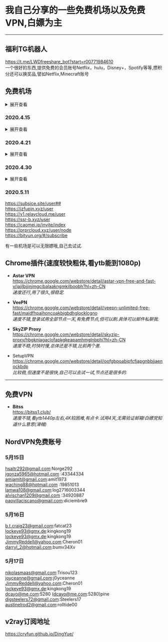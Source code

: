 # 我自己分享的一些免费机场以及免费VPN,白嫖为主  
***

## 福利TG机器人
https://t.me/LWDfreeshare_bot?start=r00771984610                            
一个很好的东西,提供免费的会员账号Netflix，hulu，Disney+，Spotify等等,攒积分还可以换奖品,譬如Netflix,Minecraft账号 

## 免费机场
<details>
<summary>展开查看</summary>
<pre><code>
https://free-ss.site/             
https://ssrtool.us/tool/recV3?uri=/tool/free_ssr                        
https://freefq.com/v2ray/           
https://kiki789.com/user  
https://www.jssr.vip/user  
https://lncn.org/    
https://freemycloud.xyz/user#           
https://www.v2aky.com/#/subscribe       
https://paoluz.club/user/node    
https://paoluz.club/user/node     
https://coloo.in/user#       
https://zuisucloud.today/user/node        
https://www.youneed.win/free-ssr    
https://github.com/ThinkDevelop/Free-SS-SSR  
https://woocloud.icu/auth/login      
https://ssrfree.online/auth/login  
https://ji-ao.pw/user  
https://n95cloud.com/auth/login  
https://bianhuaho.com/user#  
https://bianhuaho.com/user#  
https://thessr.shop/auth/login  
https://skcloud.site/auth/register?code=Ot7A  
https://d9cloud.pw/user  
</code></pre>
</details> 


### 2020.4.15
<details>
<summary>展开查看</summary>
<pre><code>
https://skcloud.site/auth/register?code=Ot7A
https://d9cloud.pw/user
https://neukssr.club/user
https://www.hx4.pw/ 
https://youyun666.com/user
https://v.2ray.de/auth/register
https://n3ro.fun/auth/register
https://kcjisu.casa/auth/register
https://xtunnel.cc/auth/register?code=suDN
</code></pre>
</details> 


### 2020.4.21
<details>
<summary>展开查看</summary>
<pre><code>
http://situcloud.xyz/auth/register    
https://kcjisu.casa/user    
https://www.jinzita9.com/auth/register   
https://xixicats.com/auth/register   
https://subsice.site/auth/register   
https://zfj.sr3.xyz/   
https://2020.cfssr.xyz/auth/register?code=8ktm    
https://stc-beta4.com/auth/register    
https://m60cloud.cn/auth/login    
http://www.cxk.best/auth/register   
https://thessr.shop/auth/register   
https://hualuows.xyz/auth/register   
http://cxkv2.xyz/auth/register   
https://suying666.net/auth/register    
https://zfj.aeer.xyz/auth/register    
https://source-beat1.com/user#   
https://zuisucloud.live/user       
https://ufocloud.xyz/user               
https://www.ipip.plus/      
https://baicaonetwork1.com/user##                       
https://zaizaicloud.pw/user##                               
https://www.oness.me/user                    
https://richv2ray.online/user/node            
https://portal.ibcn.space/user                                       
</code></pre>
</details>    


### 2020.4.30
<details>
<summary>展开查看</summary>
<pre><code>
https://v2pop.com/#/register?code=CaUhIkG2         
https://host2.colordog.tk/user                                    
https://www.q8891q.cf/auth/login                  
https://v8cloud.club/auth/login                
https://mray.club/#/dashboard                          
http://90fq.xyz/user                 
http://www.chenqiushi.cf/user/node                  
https://v2.xsos.vip/#/subscribe                
https://www.xyzssr.xyz/user                    
https://starscloud.cc/user                         
https://my66.me/user##                            
https://xbsj6789.site/portal/order/node?tab=net_type_v2ray                       
https://www.maomi.space/user                
https://fast-fish.cc/user/node                    
https://edu.lovess.top/             
</code></pre>
</details>  


### 2020.5.11
https://subsice.site/user##                
https://jzfupin.xyz/user               
https://v1.relaycloud.me/user              
https://ssr-b.xyz/user                
https://caomei.jp/invite/index                  
https://prprcloud.xyz/user/node                  
https://bityun.org/#/subscribe                  

有一些机场是可以无限嫖哦,自己去试试.      
              
                    
                        
## Chrome插件(速度较快粗体,看ytb能到1080p)

+ **Astar VPN**        
   https://chrome.google.com/webstore/detail/astar-vpn-free-and-fast-v/jajilbjjinjmgcibalaakngmkilboobh?hl=zh-CN  
   *速度还行,用了很久,很稳定.*
   
+ **VeePN**         
   https://chrome.google.com/webstore/detail/veepn-unlimited-free-fast/majdfhpaihoncoakbjgbdhglocklcgno  
   *速度不错,登录试用全部节点一天,有免费节点,但可以刷.具体可以邮件私聊我.*
   
+ **SkyZIP Proxy**  
   https://chrome.google.com/webstore/detail/skyzip-proxy/hbgknjagaclofapkgkeapamhmglnbphi?hl=zh-CN   
   *速度不稳,时快时慢,总体还是不错,比前两个差.*
   
+ SetupVPN   
   https://chrome.google.com/webstore/detail/oofgbpoabipfcfjapgnbbjjaenockbdp       
   *比较稳,但速度不是很快,自己可以去试一试,节点还是很多的.*
***

## 免费VPN
+ **Bitss**   
   https://bitss1.club/      
   *速度不错,看ytb1440p左右,4K较困难,有点卡.试用4天,无需验证邮箱!白嫖党知道什么意思(滑稽)*
   
## NordVPN免费账号
### 5月15日
hsaltr292@gmail.com:Norge292     
jgonza5965@hotmail.com :43344334                          
amiamit@gmail.com:amit1973                                                     
waching88@hotmail.com :19851013                      
lamwa108@gmail.com:log2716003344                                                                
alvischan1209@gmail.com :34920887                                            
paovillaciscano@gmail.com:diciembre9   

### 5月16日
b.t.craig23@gmail.com:fatcat23             
lockeye93@gmx.de:kingkong19               
lockeye93@gmx.de:kingkong19                   
JimmyReddell@yahoo.com:Cheron01                    
darryl_2@hotmail.com:bumv34Xv   

### 5月17日
nikolasmaas@gmail.com:Trisou123                   
joyceanne@gmail.com:j0yceanne                 
JimmyReddell@yahoo.com:Cheron01                 
lockeye93@gmx.de:kingkong19              
dcayo@me.com:5280 (dcayo@me.com:5280)pine                                               
digsteelers72@gmail.com:Steelers17                         
austinelrod2@gmail.com:rolltide00                       




## v2ray订阅地址
https://cryfun.github.io/DingYue/                              





